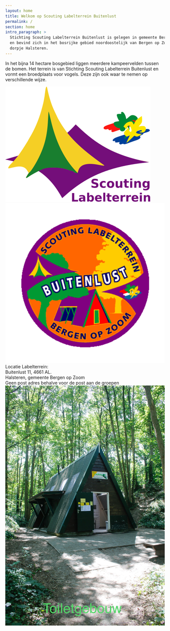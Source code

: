 ```yaml
---
layout: home
title: Welkom op Scouting Labelterrein Buitenlust  
permalink: /
section: home
intro_paragraph: >
  Stichting Scouting Labelterrein Buitenlust is gelegen in gemeente Bergen op Zoom
  en bevind zich in het bosrijke gebied noordoostelijk van Bergen op Zoom net in het
  dorpje Halsteren.
---
```



In het bijna 14 hectare bosgebied liggen meerdere kampeervelden tussen de bomen.
Het terrein is van Stichting Scouting Labelterrein Buitenlust en vormt een broedplaats
voor vogels. Deze zijn ook waar te nemen op verschillende wijze.  

![logolabel terienn](../assets/img/Logo_Labelterrein.svg) ![logo buitenlust](../assets/img/badgenwa.svg)  
Locatie Labelterrein:  
Buitenlust 11, 4661 AL.  
Halsteren, gemeente Bergen op Zoom  
Geen post adres behalve voor de post aan de groepen
![Foto toiletgebouw gebouw](../assets/img/Velden/image00013.jpeg)
